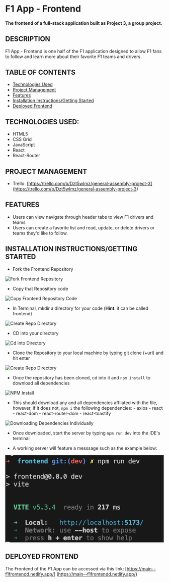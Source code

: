 # F1 App - Frontend

#### The frontend of a full-stack application built as Project 3, a group project.

## DESCRIPTION 
F1 App - Frontend is one half of the F1 application designed to allow F1 fans to follow and learn more about their favorite F1 teams and drivers. 

## TABLE OF CONTENTS
* [Technologies Used](#technologiesused)
* [Project Management](#projectmanagement)
* [Features](#features)
* [Installation Instructions/Getting Started](#installation-instructionsgetting-started)
* [Deployed Frontend](#deployedfrontend)

## <a name="technologiesused"></a>TECHNOLOGIES USED: 
* HTML5 
* CSS Grid 
* JavaScript 
* React
* React-Router 

## <a name="projectmanagement"></a>PROJECT MANAGEMENT 
* Trello: [https://trello.com/b/Dzt5wImz/general-assembly-project-3] (https://trello.com/b/Dzt5wImz/general-assembly-project-3)

## <a name="features"></a>FEATURES
* Users can view navigate through header tabs to view F1 drivers and teams
* Users can create a favorite list and read, update, or delete drivers or teams they'd like to follow. 

## <a name="installationinstructions/gettingstarted"></a>INSTALLATION INSTRUCTIONS/GETTING STARTED
* Fork the Frontend Repository 

 ![Fork Frontend Repository]()

* Copy that Repository code 

![Copy Frontend Repository Code]()

* In Terminal, mkdir a directory for your code (**Hint**: it can be called frontend)

 ![Create Repo Directory]()

* CD into your directory

 ![Cd into Directory]()  

* Clone the Repository to your local machine by typing git clone (+url) and hit enter 

 ![Create Repo Directory]()

* Once the repository has been cloned, cd into it and `npm install` to download all dependencies

 ![NPM Install]()
 
* This should download any and all dependencies affliated with the file, however, if it does not, `npm i` the following dependencies: 
        - axios 
        - react
        - react-dom 
        - react-router-dom
        - react-toastify

 ![Downloading Dependencies Individually]()

* Once downloaded, start the server by typing `npm run dev` into the IDE's terminal 

* A working server will feature a messsage such as the example below: 

 ![Frontend React server Working](./src/assets/photos/frontend_server_working.png)

## <a name="deployedfrontend"></a>DEPLOYED FRONTEND
The Frontend of the F1 App can be accessed via this link: [https://main--f1frontendd.netlify.app/] (https://main--f1frontendd.netlify.app/) 